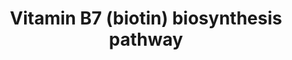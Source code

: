 ---
annotations:
- type: Cell Type Ontology
  value: obsolete plant cell
- type: Pathway Ontology
  value: vitamin and vitamin metabolites signaling pathway
authors:
- Pjaiswal
- SvetaG
- MaintBot
- Khanspers
- Egonw
- Mkutmon
description: 'Biotin-dependent enzymes catalyze carboxylation, decarboxylation, or
  transcarboxylation reactions in the synthesis of fatty acids, isoleucine, and valine,
  and in gluconeogenesis.  In plants, five biotin-containing proteins have been characterized
  so far, only four of them catalysts:  two structurally distinct acetyl-CoA carboxylases,
  3-methylcrotonyl-CoA carboxylase and geranoyl-CoA carboxylase.  The fifth is a noncatalytic
  biotin protein that accumulates in seeds and is thought to play a role in storing
  biotin (Nikolau et al., 2003). Biotin is synthesized from pimeloyl-CoA in four steps,
  of which the first is peroxisomal; the other three steps are almost surely mitochondrial.  The
  source of pimeloyl-CoA is not known in plants, but appears to differ from those
  in bacteria (Lin and Cronan, 2011).  One of the possibilities - it might come from
  fatty acid degradation via the concerted action of β-, α-, and ω-oxidation enzymes
  in peroxisomes  (Magliano et al., 2011)  The ligase that attaches biotin to carboxylases
  is present in cytosol, plastids, and mitochondria.  Seed biotin-binding proteins
  are probably biotinylated by a special enzyme, not by the ligases that act on biotin-dependent
  enzymes (Job et al., 2001). Seed biotin-binding proteins may act as biotin reserves;
  if so, a biotinidase is required to cleave the biotin-lysine bond (Alban et al.,
  2000)'
last-edited: 2015-04-16
organisms:
- Zea mays
redirect_from:
- /index.php/Pathway:WP2345
- /instance/WP2345
schema-jsonld:
- '@context': https://schema.org/
  '@id': https://wikipathways.github.io/pathways/WP2345.html
  '@type': Dataset
  creator:
    '@type': Organization
    name: WikiPathways
  description: 'Biotin-dependent enzymes catalyze carboxylation, decarboxylation,
    or transcarboxylation reactions in the synthesis of fatty acids, isoleucine, and
    valine, and in gluconeogenesis.  In plants, five biotin-containing proteins have
    been characterized so far, only four of them catalysts:  two structurally distinct
    acetyl-CoA carboxylases, 3-methylcrotonyl-CoA carboxylase and geranoyl-CoA carboxylase.  The
    fifth is a noncatalytic biotin protein that accumulates in seeds and is thought
    to play a role in storing biotin (Nikolau et al., 2003). Biotin is synthesized
    from pimeloyl-CoA in four steps, of which the first is peroxisomal; the other
    three steps are almost surely mitochondrial.  The source of pimeloyl-CoA is not
    known in plants, but appears to differ from those in bacteria (Lin and Cronan,
    2011).  One of the possibilities - it might come from fatty acid degradation via
    the concerted action of β-, α-, and ω-oxidation enzymes in peroxisomes  (Magliano
    et al., 2011)  The ligase that attaches biotin to carboxylases is present in cytosol,
    plastids, and mitochondria.  Seed biotin-binding proteins are probably biotinylated
    by a special enzyme, not by the ligases that act on biotin-dependent enzymes (Job
    et al., 2001). Seed biotin-binding proteins may act as biotin reserves; if so,
    a biotinidase is required to cleave the biotin-lysine bond (Alban et al., 2000)'
  keywords:
  - 7,8-diaminopelargonic acid
  - 2.8.1.6
  - methylated acceptor
  - Apo-proteins
  - GRMZM2G102156
  - dethiobiotin
  - 6.3.4.15
  - GRMZM2G095400
  - DAPA transporter
  - unknown methyl acceptor
  - S-adenosylmethionine
  - biotinylated-protein(s)
  - Methionine
  - ATP
  - L-alanine
  - CO2
  - GRMZM2G704475
  - GRMZM2G110932
  - 2.8.1.7
  - seed biotin-binding protein biotin ligase
  - 7-keto-8-aminopelargonic acid
  - fatty acid catabolism
  - GRMZM2G013607
  - NADPH
  - SAM-dependent methyl transferase (BioC-like)
  - GRMZM5G856338
  - adrenodoxin, mitochondrial ferredoxin
  - pimeloyl-CoA
  - NADP
  - CoA
  - PO4
  - S-adenosylmethio-2-oxobutanoate
  - GRMZM2G307561
  - GRMZM2G322314
  - 6.3.3.3
  - adrenodoxin reductase
  - biotin transporter
  - GRMZM2G087692
  - 2.3.1.47
  - 2.6.1.62
  - ADP
  - 5-deoxyadenosine
  - LOC100285690
  - GRMZM2G452523
  - GRMZM2G032280
  - S-adenosylhomocysteine
  - biotinidase for seed biotin-binding protein
  - KAPA transporter
  - biotin
  - seed biotin-binding protein
  license: CC0
  name: Vitamin B7 (biotin) biosynthesis pathway
seo: CreativeWork
title: Vitamin B7 (biotin) biosynthesis pathway
wpid: WP2345
---